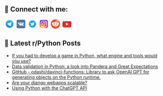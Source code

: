## 🔎 Connect with me:
[<img src="https://github.com/bullbesh/bullbesh/blob/main/images/Telegram.png" width="32" height="32" />](https://t.me/bullbesh)
[<img src="https://github.com/bullbesh/bullbesh/blob/main/images/VK.png" width="32" height="32" />](https://vk.com/bullbesh)
[<img src="https://github.com/bullbesh/bullbesh/blob/main/images/Twitter.png" width="32" height="32" />](https://twitter.com/bullbesh1)
[<img src="https://github.com/bullbesh/bullbesh/blob/main/images/Instagram.png" width="32" height="32" />](https://www.instagram.com/bullbesh)
[<img src="https://github.com/bullbesh/bullbesh/blob/main/images/Reddit.png" width="32" height="32" />](https://www.reddit.com/user/bullbesh)
[<img src="https://github.com/bullbesh/bullbesh/blob/main/images/YouTube.png" width="32" height="32" />](https://www.youtube.com/channel/UCtfjRs6uzgq5mfm8S06WTcg)

## 📕 Latest r/Python Posts
<!-- BLOG-POST-LIST:START -->
- [If you had to develop a game in Python, what engine and tools would you use?](https://www.reddit.com/r/Python/comments/11lrlfn/if_you_had_to_develop_a_game_in_python_what/)
- [Data validation in Python: a look into Pandera and Great Expectations](https://www.reddit.com/r/Python/comments/11lprup/data_validation_in_python_a_look_into_pandera_and/)
- [GitHub - odashi/davinci-functions: Library to ask OpenAI GPT for generating objects on the Python runtime.](https://www.reddit.com/r/Python/comments/11loqsg/github_odashidavincifunctions_library_to_ask/)
- [Are your django webapps scalable?](https://www.reddit.com/r/Python/comments/11lnxwf/are_your_django_webapps_scalable/)
- [Using Python with the ChatGPT API](https://www.reddit.com/r/Python/comments/11lkua4/using_python_with_the_chatgpt_api/)
<!-- BLOG-POST-LIST:END -->
